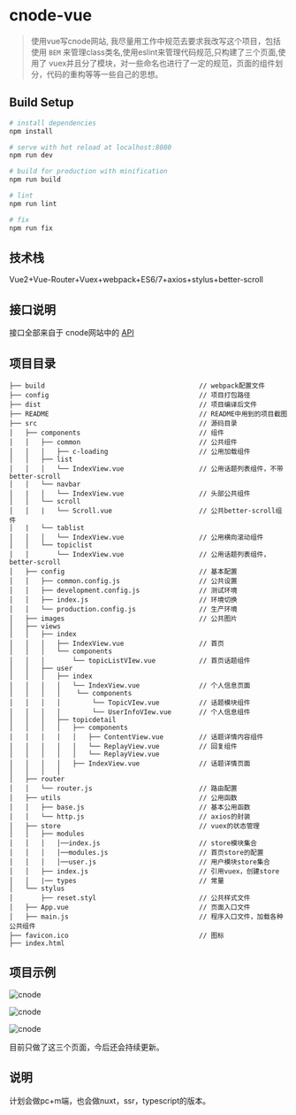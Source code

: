 # cnode-vue

> 使用vue写cnode网站, 我尽量用工作中规范去要求我改写这个项目，包括使用 `BEM` 来管理class类名,使用eslint来管理代码规范,只构建了三个页面,使用了 vuex并且分了模块，对一些命名也进行了一定的规范，页面的组件划分，代码的重构等等一些自己的思想。

## Build Setup

``` bash
# install dependencies
npm install

# serve with hot reload at localhost:8080
npm run dev

# build for production with minification
npm run build

# lint
npm run lint

# fix
npm run fix

```

## 技术栈

Vue2+Vue-Router+Vuex+webpack+ES6/7+axios+stylus+better-scroll
## 接口说明

  接口全部来自于 cnode网站中的 [API](https://cnodejs.org/api 'API')


## 项目目录


    ├── build                                       // webpack配置文件
    ├── config                                      // 项目打包路径
    ├── dist                                        // 项目编译后文件
    ├── README                                      // README中用到的项目截图
    ├── src                                         // 源码目录
    │   ├── components                              // 组件
    │   │   ├── common                              // 公共组件
    │   │   │   ├── c-loading                       // 公用加载组件
    │   │   ├── list
    │   │   │   └── IndexView.vue                   // 公用话题列表组件，不带better-scroll
    │   │   └── navbar
    │   |   │   └── IndexView.vue                   // 头部公共组件
    │   │   └── scroll
    │   │   |   └── Scroll.vue                      // 公共better-scroll组件
    │   |   └── tablist
    │   │   │   └── IndexView.vue                   // 公用横向滚动组件
    │   │   └── topiclist
    │   │       └── IndexView.vue                   // 公用话题列表组件，better-scroll
    │   ├── config                                  // 基本配置
    │   │   ├── common.config.js                    // 公共设置
    │   │   ├── development.config.js               // 测试环境
    │   │   ├── index.js                            // 环境切换
    │   │   └── production.config.js                // 生产环境
    │   ├── images                                  // 公共图片
    │   ├── views
    │   │   ├── index
    │   │   │   ├── IndexView.vue                   // 首页
    │   │   │   └── components
    │   │   │       └── topicListVIew.vue           // 首页话题组件
    │   │   ├── user
    │   │   │   ├── index                           
    │   │   │   │   └── IndexView.vue               // 个人信息页面
    │   │   │   │    └── components
    │   │   │   │        └── TopicVIew.vue          // 话题模块组件 
    │   │   │   │        └── UserInfoVIew.vue       // 个人信息组件
    │   │   │   ├── topicdetail
    │   │   │   │   ├── components
    │   │   │   │   │   ├── ContentView.vue         // 话题详情内容组件
    │   │   │   │   │   └── ReplayView.vue          // 回复组件
    │   │   │   │   │   └── ReplayView.vue 
    │   │   │   │   ├── IndexView.vue               // 话题详情页面
    │   │   │   │   
    │   ├── router
    │   │   └── router.js                           // 路由配置
    │   ├── utils                                   // 公用函数
    │   │   ├── base.js                             // 基本公用函数
    │   │   └── http.js                             // axios的封装
    │   ├── store                                   // vuex的状态管理
    │   │   ├── modules
    │   │   │   │──index.js                         // store模块集合 
    │   │   │   │──modules.js                       // 首页store的配置
    │   │   │   │──user.js                          // 用户模块store集合 
    │   │   ├── index.js                            // 引用vuex，创建store
    │   │   |── types                               // 常量
    │   └── stylus
    │       ├── reset.styl                          // 公共样式文件
    │   ├── App.vue                                 // 页面入口文件
    │   ├── main.js                                 // 程序入口文件，加载各种公共组件
    ├── favicon.ico                                 // 图标
    ├── index.html     

## 项目示例

![cnode](./README/cnode1.png 'cnode1')

![cnode](./README/cnode2.png 'cnode1')

![cnode](./README/cnode3.png 'cnode1')

目前只做了这三个页面，今后还会持续更新。

## 说明

计划会做pc+m端，也会做nuxt，ssr，typescript的版本。
